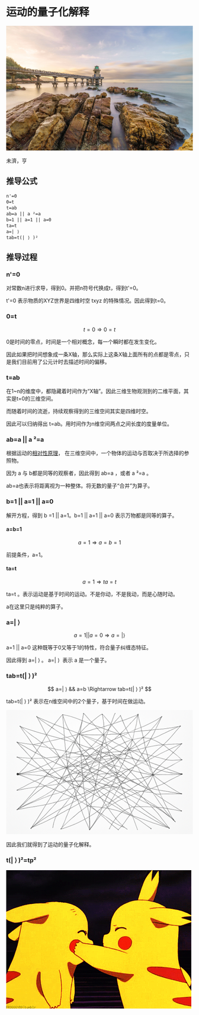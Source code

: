 # 运动的量子化解释

![image](n.jpg)

未濟，亨

## 推导公式

```
n'=0
0=t
t=ab
ab=a || a ²=a
b=1 || a=1 || a=0
ta=t
a=| ⟩ ​​​
tab=t(| ⟩ )²
```

## 推导过程

### n'=0

对常数n进行求导，得到0。并把n符号代换成t，得到t'=0。

t'=0 表示物质的XYZ世界是四维时空 txyz 的特殊情况。因此得到t=0。

### 0=t

$$
t=0 \Rightarrow 0=t
$$

0是时间的零点，时间是一个相对概念，每一个瞬时都在发生变化。

因此如果把时间想象成一条X轴，那么实际上这条X轴上面所有的点都是零点，只是我们目前用了公元计时去描述时间的偏移。

### t=ab

在1~n的维度中，都隐藏着时间作为“X轴”。因此三维生物观测到的二维平面，其实是t=0的三维空间。

而随着时间的流逝，持续观察得到的三维空间其实是四维时空。

因此可以归纳得出 t=ab。用时间作为n维空间两点之间长度的度量单位。

### ab=a || a ²=a

根据运动的[相对性原理](https://zh.wikipedia.org/zh-cn/%E7%9B%B8%E5%AF%B9%E6%80%A7%E5%8E%9F%E7%90%86)，
在三维空间中，一个物体的运动与否取决于所选择的参照物。

因为 a 与 b都是同等的观察者，因此得到 ab=a ，或者 a ²=a 。

ab=a也表示将距离视为一种整体。将无数的量子“合并”为算子。

### b=1 || a=1 || a=0

解开方程，得到 b =1 || a=1。b=1 || a=1 || a=0 表示万物都是同等的算子。

#### a=b=1

$$
a=1 \Rightarrow a=b=1
$$

前提条件，a=1。

#### ta=t

$$
a=1 \Rightarrow ta=t
$$

ta=t 。表示运动是基于时间的运动。不是你动，不是我动，而是心随时动。

a在这里只是纯粹的算子。

### a=| ⟩ ​​​

$$
a=1 || a=0  \Rightarrow a=| ⟩
$$

a=1 || a=0 这种既等于0又等于1的特性，符合量子纠缠态特征。

因此得到 a=| ⟩ ​​​。 a=| ⟩ ​​ 表示 a 是一个量子。

### tab=t(| ⟩ )²

$$
a=| ⟩ && a=b \Rightarrow tab=t(| ⟩ )²
$$

tab=t(| ⟩ )² 表示在n维空间中的2个量子，基于时间在做运动。

![image](tab.png)

因此我们就得到了运动的量子化解释。

### t(| ⟩ )²=tp²

![image](tpp.gif)